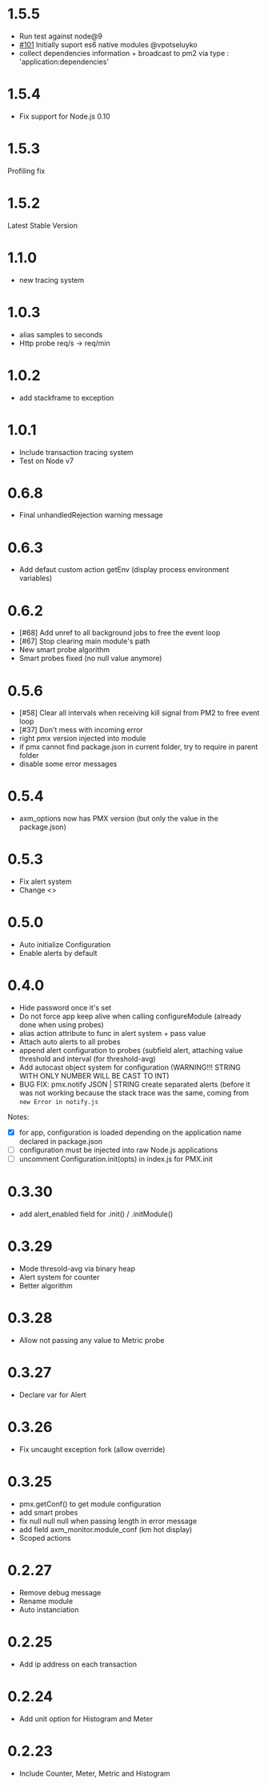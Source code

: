 
# 1.5.5

- Run test against node@9
- [#101](https://github.com/keymetrics/pmx/pull/101) Initially suport es6 native modules @vpotseluyko
- collect dependencies information + broadcast to pm2 via type : 'application:dependencies'

# 1.5.4

- Fix support for Node.js 0.10

# 1.5.3

Profiling fix

# 1.5.2

Latest Stable Version

# 1.1.0

- new tracing system

# 1.0.3

- alias samples to seconds
- Http probe req/s -> req/min

# 1.0.2

- add stackframe to exception

# 1.0.1

- Include transaction tracing system
- Test on Node v7

# 0.6.8

- Final unhandledRejection warning message

# 0.6.3

- Add defaut custom action getEnv (display process environment variables)

# 0.6.2

- [#68] Add unref to all background jobs to free the event loop
- [#67] Stop clearing main module's path
- New smart probe algorithm
- Smart probes fixed (no null value anymore)

# 0.5.6

- [#58] Clear all intervals when receiving kill signal from PM2 to free event loop
- [#37] Don't mess with incoming error
- right pmx version injected into module
- if pmx cannot find package.json in current folder, try to require in parent folder
- disable some error messages

# 0.5.4

- axm_options now has PMX version (but only the value in the package.json)

# 0.5.3

- Fix alert system
- Change <>

# 0.5.0

- Auto initialize Configuration
- Enable alerts by default

# 0.4.0

- Hide password once it's set
- Do not force app keep alive when calling configureModule (already done when using probes)
- alias action attribute to func in alert system + pass value
- Attach auto alerts to all probes
- append alert configuration to probes (subfield alert, attaching value threshold and interval (for threshold-avg)
- Add autocast object system for configuration (WARNING!!! STRING WITH ONLY NUMBER WILL BE CAST TO INT)
- BUG FIX: pmx.notify JSON | STRING create separated alerts (before it was not working because the stack trace was the same, coming from `new Error in notify.js`

Notes:
- [X] for app, configuration is loaded depending on the application name declared in package.json
- [ ] configuration must be injected into raw Node.js applications
- [ ] uncomment Configuration.init(opts) in index.js for PMX.init

# 0.3.30

- add alert_enabled field for .init() / .initModule()

# 0.3.29

- Mode thresold-avg via binary heap
- Alert system for counter
- Better algorithm

# 0.3.28

- Allow not passing any value to Metric probe

# 0.3.27

- Declare var for Alert

# 0.3.26

- Fix uncaught exception fork (allow override)

# 0.3.25

- pmx.getConf() to get module configuration
- add smart probes
- fix null null null when passing length in error message
- add field axm_monitor.module_conf (km hot display)
- Scoped actions

# 0.2.27

- Remove debug message
- Rename module
- Auto instanciation

# 0.2.25

- Add ip address on each transaction

# 0.2.24

- Add unit option for Histogram and Meter

# 0.2.23

- Include Counter, Meter, Metric and Histogram
